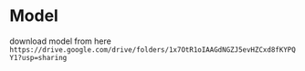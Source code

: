 # Model
download model from here
` https://drive.google.com/drive/folders/1x7OtR1oIAAGdNGZJ5evHZCxd8fKYPQY1?usp=sharing`
